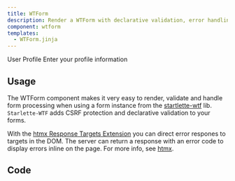 ```yaml
---
title: WTForm
description: Render a WTForm with declarative validation, error handling and csrf protection.
component: wtform
templates:
  - WTForm.jinja
---
```


<Card className="m-10">
  <CardHeader>
    <CardTitle>User Profile</CardTitle>
    <CardDescription>Enter your profile information</CardDescription>
  </CardHeader>
  <CardContent>
    <div
        id="wtform"
        hx-get="/demo/wtform"
        hx-trigger="load"
    >
    </div>
  </CardContent>
</Card>



<Prose>

## Usage

</Prose>

<IncludeFiles :files="[
{'name': 'wtform.html', 'file': 'docs/templates/examples/wtform.html', 'lang':'html'},
{'name': 'wtform.py', 'file': 'docs/demo/wtform.py', 'lang':'python'}]"/>

<Prose>

The WTForm component makes it very easy to render, validate and handle form processing when using a form instance from  the [startlette-wtf](https://github.com/kubetail-org/starlette-wtf) lib. 
`Starlette-WTF` adds CSRF protection and declarative validation to your forms.

With the [htmx Response Targets Extension](https://htmx.org/extensions/response-targets/) you can direct error respones to targets in the DOM. 
The server can return a response with an error code to display errors inline on the page. For more info, see [htmx](/docs/htmx). 

## Code
</Prose>

<IncludeComponents :components="{{ metadata.templates }}" />

